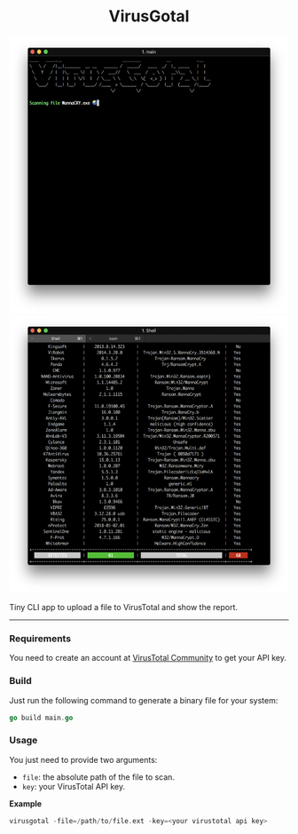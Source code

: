 <h1 align="center">VirusGotal</h1>

<p align="center">
  <img src="scanning.png" height="500" />
  <img src="report.png" height="500" />
</p>

Tiny CLI app to upload a file to VirusTotal and show the report.

---

### Requirements

You need to create an account at [VirusTotal Community](https://www.virustotal.com/es/community/) to get your API key.

### Build

Just run the following command to generate a binary file for your system:

```go
go build main.go
```

### Usage

You just need to provide two arguments:

- `file`: the absolute path of the file to scan.
- `key`: your VirusTotal API key.

**Example**

```go
virusgotal -file=/path/to/file.ext -key=<your virustotal api key>
```
